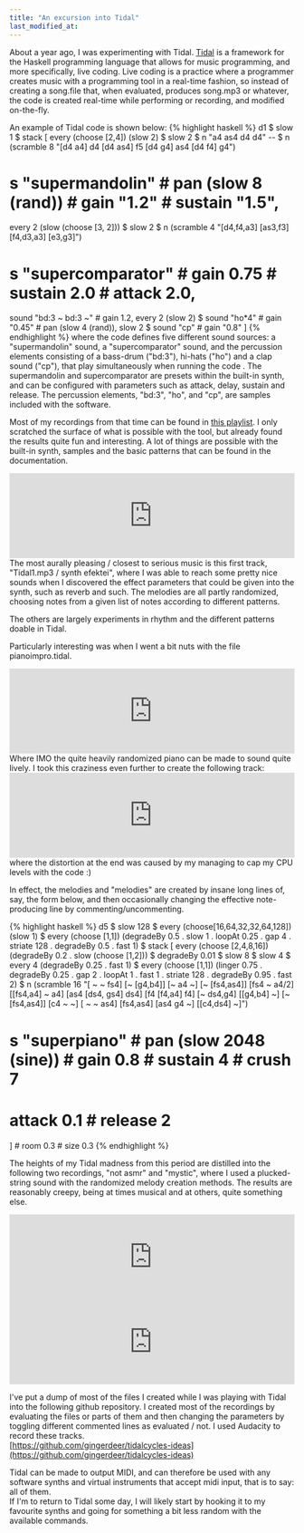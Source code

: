 ```yaml
---
title: "An excursion into Tidal"
last_modified_at:
---
```


About a year ago, I was experimenting with Tidal. [Tidal](http://pages.tidalcycles.org/
) is a framework for the Haskell programming language that allows for music programming, and more specifically, live coding. Live coding is a practice where a programmer creates music with a programming tool in a real-time fashion, so instead of creating a song.file that, when evaluated, produces song.mp3 or whatever, the code is created real-time while performing or recording, and modified on-the-fly.   


An example of Tidal code is shown below:
{% highlight haskell %}
d1 $ slow 1 $ stack [
  every (choose [2,4]) (slow 2) $ slow 2
  $ n "a4 as4 d4 d4"
  -- $ n (scramble 8 "[d4 a4] d4 [d4 as4] f5 [d4 g4] as4 [d4 f4] g4")
  # s "supermandolin" # pan (slow 8 (rand)) # gain "1.2" # sustain "1.5",
  every 2 (slow (choose [3, 2])) $ slow 2
  $ n (scramble 4 "[d4,f4,a3] [as3,f3] [f4,d3,a3] [e3,g3]")
  # s "supercomparator" # gain 0.75 # sustain 2.0 # attack 2.0,
  sound "bd:3 ~ bd:3 ~" # gain 1.2,
  every 2 (slow 2) $ sound "ho*4" # gain "0.45" # pan (slow 4 (rand)),
  slow 2 $ sound "cp" # gain "0.8"
]
{% endhighlight %}
where the code defines five different sound sources: a "supermandolin" sound, a "supercomparator" sound, and the percussion elements consisting of a bass-drum ("bd:3"), hi-hats ("ho") and a clap sound ("cp"), that play simultaneously when running the code . The supermandolin and supercomparator are presets within the built-in synth, and can be configured with parameters such as attack, delay, sustain and release. The percussion elements, "bd:3", "ho", and "cp", are samples included with the software.   

Most of my recordings from that time can be found in [this playlist](https://soundcloud.com/gingerdeer-1/sets/tidalcycles). I only scratched the surface of what is possible with the tool, but already found the results quite fun and interesting. A lot of things are possible with the built-in synth, samples and the basic patterns that can be found in the documentation.  
<iframe width="100%" height="150" scrolling="no" frameborder="no" allow="autoplay" src="https://w.soundcloud.com/player/?url=https%3A//api.soundcloud.com/tracks/397908705&color=%23ff5500&auto_play=false&hide_related=false&show_comments=true&show_user=true&show_reposts=false&show_teaser=true&visual=true"></iframe>
The most aurally pleasing / closest to serious music is this first track, "Tidal1.mp3 / synth efektei", where I was able to reach some pretty nice sounds when I discovered the effect parameters that could be given into the synth, such as reverb and such. The melodies are all partly randomized, choosing notes from a given list of notes according to different patterns.  

The others are largely experiments in rhythm and the different patterns doable in Tidal.  



Particularly interesting was when I went a bit nuts with the file pianoimpro.tidal.  
<iframe width="100%" height="150" scrolling="no" frameborder="no" allow="autoplay" src="https://w.soundcloud.com/player/?url=https%3A//api.soundcloud.com/tracks/423257679%3Fsecret_token%3Ds-Lwd38&color=%23ff5500&auto_play=false&hide_related=false&show_comments=true&show_user=true&show_reposts=false&show_teaser=true&visual=true"></iframe>  
Where IMO the quite heavily randomized piano can be made to sound quite lively. I took this craziness even further to create the following track:
<iframe width="100%" height="150" scrolling="no" frameborder="no" allow="autoplay" src="https://w.soundcloud.com/player/?url=https%3A//api.soundcloud.com/tracks/422984802%3Fsecret_token%3Ds-dcX3b&color=%23ff5500&auto_play=false&hide_related=false&show_comments=true&show_user=true&show_reposts=false&show_teaser=true&visual=true"></iframe>
where the distortion at the end was caused by my managing to cap my CPU levels with the code :)  

 
In effect, the melodies and "melodies" are created by insane long lines of, say, the form below, and then occasionally changing the effective note-producing line by commenting/uncommenting.  

{% highlight haskell %}
d5 $ slow 128 $ every (choose[16,64,32,32,64,128]) (slow 1) $ every (choose [1,1]) (degradeBy 0.5 . slow 1 . loopAt 0.25 . gap 4 . striate 128 . degradeBy 0.5 . fast 1) $ stack [
  every (choose [2,4,8,16]) (degradeBy 0.2 . slow (choose [1,2])) $ degradeBy 0.01 $ slow 8
    $ slow 4 $ every 4 (degradeBy 0.25 . fast 1)  $ every (choose [1,1]) (linger 0.75 . degradeBy 0.25 . gap 2 . loopAt 1 . fast 1 . striate 128 . degradeBy 0.95 . fast 2)  $ n (scramble 16 "[ ~ ~ fs4] [~ [g4,b4]] [~ a4 ~] [~ [fs4,as4]] [fs4 ~ a4/2] [[fs4,a4] ~ a4] [as4 [ds4, gs4] ds4] [f4 [f4,a4] f4] [~ ds4,g4] [[g4,b4] ~] [~ [fs4,as4]] [c4 ~ ~] [ ~ ~ as4] [fs4,as4] [as4 g4 ~] [[c4,ds4] ~]")
  # s "superpiano" # pan (slow 2048 (sine)) # gain 0.8 # sustain 4 # crush 7
  # attack 0.1 # release 2
] # room 0.3 # size 0.3
{% endhighlight %}

The heights of my Tidal madness from this period are distilled into the following two recordings, "not asmr" and "mystic", where I used a plucked-string sound with the randomized melody creation methods. The results are reasonably creepy, being 
at times musical and at others, quite something else. 
<iframe width="100%" height="150" scrolling="no" frameborder="no" allow="autoplay" src="https://w.soundcloud.com/player/?url=https%3A//api.soundcloud.com/tracks/423003819%3Fsecret_token%3Ds-81utW&color=%23ff5500&auto_play=false&hide_related=false&show_comments=true&show_user=true&show_reposts=false&show_teaser=true&visual=true"></iframe>
<iframe width="100%" height="150" scrolling="no" frameborder="no" allow="autoplay" src="https://w.soundcloud.com/player/?url=https%3A//api.soundcloud.com/tracks/423274542%3Fsecret_token%3Ds-ovxI9&color=%23ff5500&auto_play=false&hide_related=false&show_comments=true&show_user=true&show_reposts=false&show_teaser=true&visual=true"></iframe>

I've put a dump of most of the files I created while I was playing with Tidal into the following github repository. I created most of the recordings by evaluating the files or parts of them and then changing the parameters by toggling different commented lines as evaluated / not. I used Audacity to record these tracks.   
[https://github.com/gingerdeer/tidalcycles-ideas](https://github.com/gingerdeer/tidalcycles-ideas)  


Tidal can be made to output MIDI, and can therefore be used with any software synths and virtual instruments that accept midi input, that is to say: all of them.  
 If I'm to return to Tidal some day, I will likely start by hooking it to my favourite synths and going for something a bit less random with the available commands.

<div style="display:none">
it's pronounced /ˈɹændəm/
</div>

